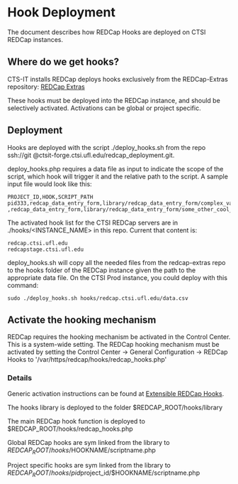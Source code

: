 # Hook Deployment

The document describes how REDCap Hooks are deployed on CTSI REDCap instances.

## Where do we get hooks?

CTS-IT installs REDCap deploys hooks exclusively from the REDCap-Extras repository:
[REDCap Extras](https://github.com/ctsit/redcap-extras.git)

These hooks must be deployed into the REDCap instance, and should be selectively
activated. Activations can be global or project specific.

## Deployment

Hooks are deployed with the script ./deploy_hooks.sh from the repo ssh://git
@ctsit-forge.ctsi.ufl.edu/redcap\_deployment.git.

deploy_hooks.php requires a data file as input to indicate the scope of the
script, which hook will trigger it and the relative path to the script. A
sample input file would look like this:

    PROJECT_ID,HOOK,SCRIPT_PATH
    pid333,redcap_data_entry_form,library/redcap_data_entry_form/complex_validation.php
    ,redcap_data_entry_form,library/redcap_data_entry_form/some_other_cool_feature.php

The activated hook list for the CTSI REDCap servers are in ./hooks/\<INSTANCE_NAME\> in this repo. Current that content is:

    redcap.ctsi.ufl.edu
    redcapstage.ctsi.ufl.edu

deploy_hooks.sh will copy all the needed files from the redcap-extras repo to
the hooks folder of the REDCap instance given the path to the appropriate data
file.  On the CTSI Prod instance, you could deploy with this command:

    sudo ./deploy_hooks.sh hooks/redcap.ctsi.ufl.edu/data.csv


## Activate the hooking mechanism

REDCap requires the hooking mechanism be activated in the Control Center.
This is a system-wide setting.  The REDCap hooking mechanism must be activated
by setting the Control Center -> General Configuration -> REDCap Hooks to
'/var/https/redcap/hooks/redcap_hooks.php'


### Details

Generic activation instructions can be found at [Extensible REDCap
Hooks](https://github.com/ctsit/redcap-extras/blob/develop/hooks/README.md).

The hooks library is deployed to the folder $REDCAP_ROOT/hooks/library

The main REDCap hook function is deployed to $REDCAP_ROOT/hooks/redcap\_hooks.php

Global REDCap hooks are sym linked from the library to $REDCAP_ROOT/hooks/$HOOKNAME/scriptname.php

Project specific hooks are sym linked from the library to $REDCAP_ROOT/hooks/pid$project\_id/$HOOKNAME/scriptname.php
